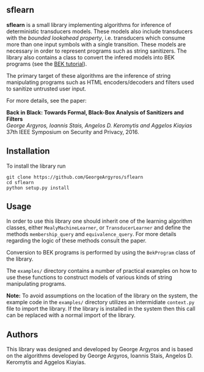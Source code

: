 ## sflearn

**sflearn** is a small library implementing algorithms for inference of
deterministic transducers models. These models also include transducers with the
_bounded lookahead property_, i.e. transducers which consume more than one input
symbols with a single transition. These models are necessary in order to
represent programs such as string sanitizers. The library also contains a class
to convert the infered models into BEK programs (see the [BEK
tutorial](www.rise4fun.com/Bek/tutorial)).

The primary target of these algorithms are the inference of string manipulating
programs such as HTML encoders/decoders and filters used to sanitize untrusted
user input.

For more details, see the paper:

**Back in Black: Towards Formal, Black-Box Analysis of Sanitizers and Filters**  
_George Argyros, Ioannis Stais, Angelos D. Keromytis and Aggelos Kiayias_  
37th IEEE Symposium on Security and Privacy, 2016.


## Installation

To install the library run

`git clone https://github.com/GeorgeArgyros/sflearn`  
`cd sflearn`  
`python setup.py install`

## Usage

In order to use this library one should inherit one of the learning algorithm
classes, either `MealyMachineLearner`, or `TransducerLearner`  and define the
methods `membership_query` and `equivalence_query`. For more details regarding
the logic of these methods consult the paper.

Conversion to BEK programs is performed by using the `BekProgram` class of the
library.

The `examples/` directory contains a number of practical examples on how to use
these functions to construct models of various kinds of string manipulating
programs.

**Note:** To avoid assumptions on the location of the library on the system,
the example code in the `examples/` directory utilizes an intermidiate
`context.py` file to import the library. If the library is installed in the
system then this call can be replaced with a normal import of the library.

## Authors

This library was designed and developed by George Argyros and is based on the algorithms developed by George Argyros, Ioannis Stais, Angelos D. Keromytis and Aggelos Kiayias.
